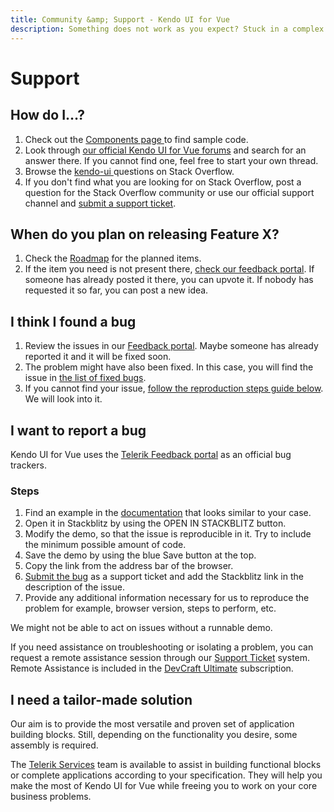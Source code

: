 ```yaml
---
title: Community &amp; Support - Kendo UI for Vue
description: Something does not work as you expect? Stuck in a complex scenario? Get the necessary help!
---
```


# Support
<h2 id="how-do-i" class="h3">How do I&hellip;?</h2>
<ol>
  <li>Check out the <a href="https://www.telerik.com/kendo-vue-ui/components/">Components page </a> to find sample code.</li>
  <li>Look through <a href="https://www.telerik.com/forums/kendo-ui-vue">our official Kendo UI for Vue forums</a> and search for an answer there. If you cannot find one, feel free to start your own thread.</li>
  <li>Browse the <a href="https://stackoverflow.com/questions/tagged/kendo-ui">kendo-ui </a> questions on Stack Overflow. </li>
  <li>If you don't find what you are looking for on Stack Overflow, post a question for the Stack Overflow community or use our official support channel and <a href="https://www.telerik.com/account/support-center/contact-us/technical-support">submit a support ticket</a>.</li>
</ol>

<h2 class="h3">When do you plan on releasing Feature X?</h2>
<ol>
	<li>Check the <a href="https://www.telerik.com/support/whats-new/kendo-vue-ui/roadmap">Roadmap</a> for the planned items.</li>
	<li>If the item you need is not present there, <a href="https://feedback.telerik.com/kendo-vue-ui">check our feedback portal</a>. If someone has already posted it there, you can upvote it. If nobody has requested it so far, you can post a new idea.</li>
</ol>

<h2 id="bug-found" class="h3">I think I found a bug</h2>
<ol>
	<li>Review the issues in our <a href="https://feedback.telerik.com/kendo-vue-ui?typeId=3&listMode=Recent">Feedback portal</a>. Maybe someone has already reported it and it will be fixed soon.</li>
  <li>The problem might have also been fixed. In this case, you will find the issue in <a href="https://feedback.telerik.com/kendo-vue-ui?listMode=Recent&typeId=3&statusId=2">the list of fixed bugs</a>.</li>
  <li>If you cannot find your issue, <a href="#bug-reporting">follow the reproduction steps guide below</a>. We will look into it.</li>
</ol>

<h2 id="bug-reporting" class="h3">I want to report a bug</h2>

<p>Kendo UI for Vue uses the <a href="https://feedback.telerik.com/kendo-vue-ui?typeId=3&listMode=Recent">Telerik Feedback portal</a> as an official bug trackers.</p>

<h3 class="h4">Steps</h3>
<ol>
  <li>Find an example in the <a href="https://www.telerik.com/kendo-vue-ui/components">documentation</a> that looks similar to your case.</li>
  <li>Open it in Stackblitz by using the OPEN IN STACKBLITZ button.</li>
  <li>Modify the demo, so that the issue is reproducible in it. Try to include the minimum possible amount of code.</li>
  <li>Save the demo by using the blue Save button at the top.</li>
  <li>Copy the link from the address bar of the browser.</li>
  <li><a href="https://www.telerik.com/account/support-center/contact-us/technical-support">Submit the bug</a> as a support ticket and add the Stackblitz link in the description of the issue.</li>
  <li>Provide any additional information necessary for us to reproduce the problem for example, browser version, steps to perform, etc.</li>
</ol>

<p>We might not be able to act on issues without a runnable demo.</p>

<p>If you need assistance on troubleshooting or isolating a problem, you can request a remote assistance session through our <a href="https://www.telerik.com/account/support-center/contact-us/technical-support">Support Ticket</a> system. Remote Assistance is included in the <a href="https://www.telerik.com/purchase/kendo-ui">DevCraft Ultimate</a> subscription.</p>

<h2 id="support-plans" class="h3">I need a tailor-made solution</h2>

<p>Our aim is to provide the most versatile and proven set of application building blocks. Still, depending on the functionality you desire, some assembly is required.</p>

<p>The <a href="https://www.telerik.com/services">Telerik Services</a> team is available to assist in building functional blocks or complete applications according to your specification. They will help you make the most of Kendo UI for Vue while freeing you to work on your core business problems.</p>
